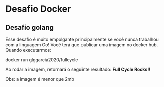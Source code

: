 
# Desafio Docker

## Desafio golang
Esse desafio é muito empolgante principalmente se você nunca trabalhou com a linguagem Go!
Você terá que publicar uma imagem no docker hub. Quando executarmos:

docker run glggarcia2020/fullcycle

Ao rodar a imagem, retornará o seguinte resultado: **Full Cycle Rocks!!**

Obs: a imagem é menor que 2mb
